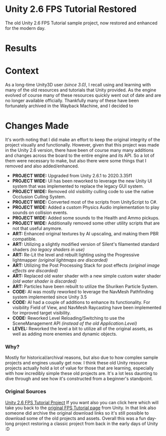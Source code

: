 # Unity 2.6 FPS Tutorial Restored
The old Unity 2.6 FPS Tutorial sample project, now restored and enhanced for the modern day.

# Results


# Context

As a long-time Unity3D user *(since 3.0)*, I recall using and learning with many of the old resources and tutorials that Unity provided. As the engine evolved of course many of these resources quickly went out of date and are no longer available officially. Thankfully many of these have been fortunately archived in the Wayback Machine, and I decided to 

# Changes Made

It's worth noting that I did make an effort to keep the original integrity of the project visually and functionally. However, given that this project was made in the Unity 2.6 version, there have been of course many many additions and changes across the board to the entire engine and its API. So a lot of them were necessary to make, but also there were some things that I removed and also added/enhanced.

- **PROJECT WIDE:** Upgraded from Unity 2.6.1 to 2020.3.35f1
- **PROJECT WIDE:** UI has been reworked to leverage the new Unity UI system that was implemented to replace the legacy GUI system.
- **PROJECT WIDE:** Removed old visibility culling code to use the native Occlusion Culling System.
- **PROJECT WIDE:** Converted most of the scripts from UnityScript to C#.
- **PROJECT WIDE:** Added a custom Physics Audio implementation to play sounds on collision events.
- **PROJECT WIDE:** Added some sounds to the Health and Ammo pickups.
- **PROJECT WIDE:** Additionally removed some other utility scripts that are not that useful anymore.
- **ART:** Enhanced original textures by AI upscaling, and making them PBR compatible.
- **ART:** Utilizing a slightly modified version of Silent's filamented standard shaders *(no legacy shaders in use)*
- **ART:** Re-Lit the level and rebuilt lighting using the Progressive lightmapper *(original lightmaps are discarded)*
- **ART:** Utilizing the Post Processing Stack for post effects *(original image effects are discarded)*
- **ART:** Replaced old water shader with a new simple custom water shader *(old water shader is discarded)*
- **ART:** Particles have been rebuilt to utilize the Shuriken Particle System.
- **CODE:** AI was mostly reworked to leverage the NavMesh Pathfinding system implemented since Unity 3.5
- **CODE:** AI had a couple of additions to enhance its functionality. For visibility Field of View, and NavMesh Raycasting have been implemented for improved target visibility.
- **CODE:** Reworked Level Reloading/Switching to use the SceneManagement API *(instead of the old Application.Level)*
- **LEVEL:** Reworked the level a bit to utilize all of the original assets, as well as adding more enemies and dynamic objects.

### Why?
Mostly for historical/archival reasons, but also due to how complex sample projects and engines usually get now. I think these old Unity resource projects actually hold a lot of value for those that are learning, especially with how incredibly simple these old projects are. It's a lot less daunting to dive through and see how it's constructed from a beginner's standpoint.

### Original Sources

[Unity 2.6 FPS Tutorial Project](https://web.archive.org/web/20100102063856/http://unity3d.com/support/resources/tutorials/fpstutorial)
If you want also you can click here which will take you back to the [original FPS Tutorial page](https://web.archive.org/web/20100102063856/http://unity3d.com/support/resources/tutorials/fpstutorial) from Unity. In that link also someone did archive the original download links so it's still possible to download some of the old projects and assets. Overall this was a fun day-long project restoring a classic project from back in the early days of Unity :D
